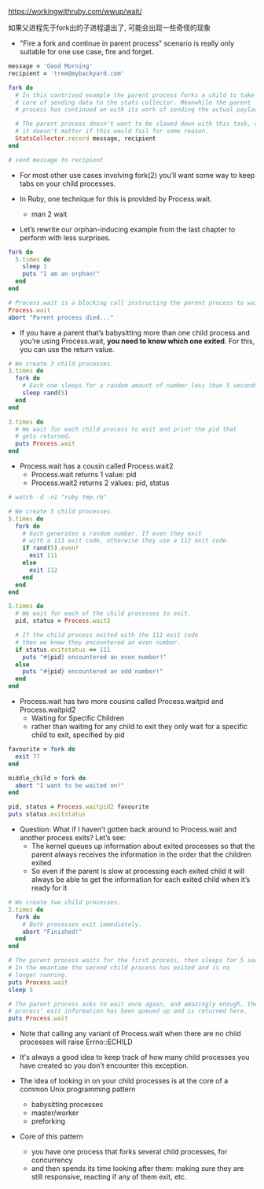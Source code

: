 https://workingwithruby.com/wwup/wait/

如果父进程先于fork出的子进程退出了, 可能会出现一些奇怪的现象

+ "Fire a fork and continue in parent process" scenario is really only suitable for one use case, fire and forget.

```ruby
message = 'Good Morning'
recipient = 'tree@mybackyard.com'

fork do
  # In this contrived example the parent process forks a child to take
  # care of sending data to the stats collector. Meanwhile the parent
  # process has continued on with its work of sending the actual payload.

  # The parent process doesn't want to be slowed down with this task, and
  # it doesn't matter if this would fail for some reason.
  StatsCollector.record message, recipient
end

# send message to recipient
```

+ For most other use cases involving fork(2) you’ll want some way to keep tabs on your child processes.

+ In Ruby, one technique for this is provided by Process.wait.
    + man 2 wait

+ Let’s rewrite our orphan-inducing example from the last chapter to perform with less surprises.

```ruby
fork do
  5.times do
    sleep 1
    puts "I am an orphan!"
  end
end

# Process.wait is a blocking call instructing the parent process to wait for one of its child processes to exit before continuing.
Process.wait
abort "Parent process died..."
```

+ If you have a parent that’s babysitting more than one child process and you’re using Process.wait, **you need to know which one exited**. For this, you can use the return value.

```ruby
# We create 3 child processes.
3.times do
  fork do
    # Each one sleeps for a random amount of number less than 5 seconds.
    sleep rand(5)
  end
end

3.times do
  # We wait for each child process to exit and print the pid that
  # gets returned.
  puts Process.wait
end
```

+ Process.wait has a cousin called Process.wait2
    + Process.wait  returns 1 value:  pid
    + Process.wait2 returns 2 values: pid, status

```ruby
# watch -d -n1 "ruby tmp.rb"

# We create 5 child processes.
5.times do
  fork do
    # Each generates a random number. If even they exit
    # with a 111 exit code, otherwise they use a 112 exit code.
    if rand(5).even?
      exit 111
    else
      exit 112
    end
  end
end

5.times do
  # We wait for each of the child processes to exit.
  pid, status = Process.wait2

  # If the child process exited with the 111 exit code
  # then we know they encountered an even number.
  if status.exitstatus == 111
    puts "#{pid} encountered an even number!"
  else
    puts "#{pid} encountered an odd number!"
  end
end
```

+ Process.wait has two more cousins called Process.waitpid and Process.waitpid2
    + Waiting for Specific Children
    + rather than waiting for any child to exit they only wait for a specific child to exit, specified by pid

```ruby
favourite = fork do
  exit 77
end

middle_child = fork do
  abort "I want to be waited on!"
end

pid, status = Process.waitpid2 favourite
puts status.exitstatus
```

+ Question: What if I haven’t gotten back around to Process.wait and another process exits? Let’s see:
    + The kernel queues up information about exited processes so that the parent always receives the information in the order that the children exited
    + So even if the parent is slow at processing each exited child it will always be able to get the information for each exited child when it’s ready for it
```ruby
# We create two child processes.
2.times do
  fork do
    # Both processes exit immediately.
    abort "Finished!"
  end
end

# The parent process waits for the first process, then sleeps for 5 seconds.
# In the meantime the second child process has exited and is no
# longer running.
puts Process.wait
sleep 5

# The parent process asks to wait once again, and amazingly enough, the second
# process' exit information has been queued up and is returned here.
puts Process.wait
```

+ Note that calling any variant of Process.wait when there are no child processes will raise Errno::ECHILD

+ It's always a good idea to keep track of how many child processes you have created so you don't encounter this exception.

+ The idea of looking in on your child processes is at the core of a common Unix programming pattern
    + babysitting processes
    + master/worker
    + preforking

+ Core of this pattern
    + you have one process that forks several child processes, for concurrency
    + and then spends its time looking after them: making sure they are still responsive, reacting if any of them exit, etc.



